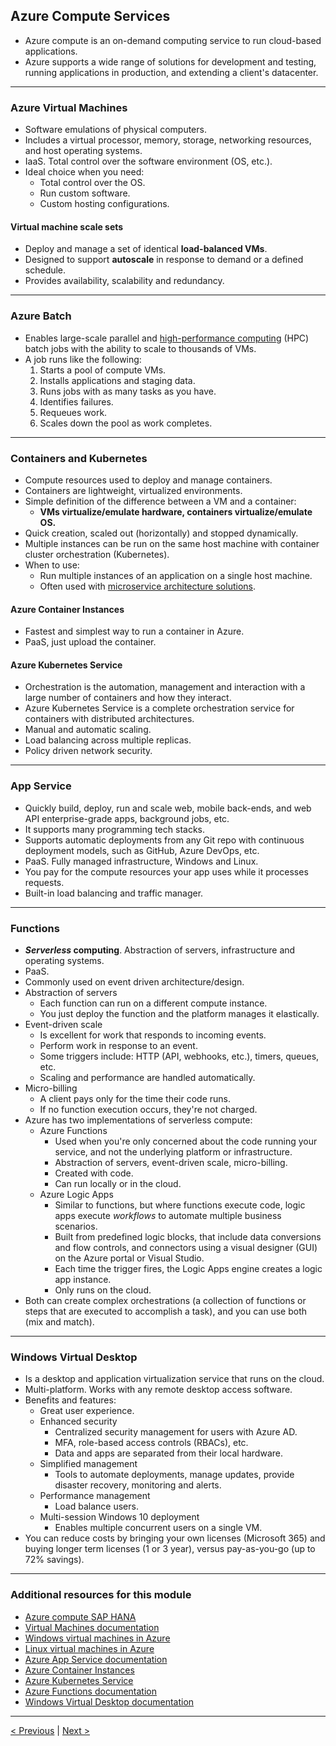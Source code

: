 ## Azure Compute Services

- Azure compute is an on-demand computing service to run cloud-based applications.
- Azure supports a wide range of solutions for development and testing, running applications in production, and extending a client's datacenter.

---

### Azure Virtual Machines

- Software emulations of physical computers.
- Includes a virtual processor, memory, storage, networking resources, and host operating systems.
- IaaS. Total control over the software environment (OS, etc.).
- Ideal choice when you need:
  - Total control over the OS.
  - Run custom software.
  - Custom hosting configurations.

#### Virtual machine scale sets

- Deploy and manage a set of identical **load-balanced VMs**.
- Designed to support **autoscale** in response to demand or a defined schedule.
- Provides availability, scalability and redundancy.

---

### Azure Batch

- Enables large-scale parallel and [high-performance computing](https://www.techopedia.com/definition/4595/high-performance-computing-hpc) (HPC) batch jobs with the ability to scale to thousands of VMs.
- A job runs like the following:
  1. Starts a pool of compute VMs.
  2. Installs applications and staging data.
  3. Runs jobs with as many tasks as you have.
  4. Identifies failures.
  5. Requeues work.
  6. Scales down the pool as work completes.

---

### Containers and Kubernetes

- Compute resources used to deploy and manage containers.
- Containers are lightweight, virtualized environments.
- Simple definition of the difference between a VM and a container:
  - **VMs virtualize/emulate hardware, containers virtualize/emulate OS.**
- Quick creation, scaled out (horizontally) and stopped dynamically.
- Multiple instances can be run on the same host machine with container cluster orchestration (Kubernetes).
- When to use:
  - Run multiple instances of an application on a single host machine.
  - Often used with [microservice architecture solutions](https://docs.microsoft.com/en-us/azure/architecture/guide/architecture-styles/microservices).

#### Azure Container Instances

- Fastest and simplest way to run a container in Azure.
- PaaS, just upload the container.

#### Azure Kubernetes Service

- Orchestration is the automation, management and interaction with a large number of containers and how they interact.
- Azure Kubernetes Service is a complete orchestration service for containers with distributed architectures.
- Manual and automatic scaling.
- Load balancing across multiple replicas.
- Policy driven network security.

---

### App Service

- Quickly build, deploy, run and scale web, mobile back-ends, and web API enterprise-grade apps, background jobs, etc.
- It supports many programming tech stacks.
- Supports automatic deployments from any Git repo with continuous deployment models, such as GitHub, Azure DevOps, etc.
- PaaS. Fully managed infrastructure, Windows and Linux.
- You pay for the compute resources your app uses while it processes requests.
- Built-in load balancing and traffic manager.

---

### Functions

- ***Serverless* computing**. Abstraction of servers, infrastructure and operating systems.
- PaaS.
- Commonly used on event driven architecture/design.
- Abstraction of servers
  - Each function can run on a different compute instance.
  - You just deploy the function and the platform manages it elastically.
- Event-driven scale
  - Is excellent for work that responds to incoming events.
  - Perform work in response to an event.
  - Some triggers include: HTTP (API, webhooks, etc.), timers, queues, etc.
  - Scaling and performance are handled automatically.
- Micro-billing
  - A client pays only for the time their code runs.
  - If no function execution occurs, they're not charged.
- Azure has two implementations of serverless compute:
  - Azure Functions
    - Used when you're only concerned about the code running your service, and not the underlying platform or infrastructure.
    - Abstraction of servers, event-driven scale, micro-billing.
    - Created with code.
    - Can run locally or in the cloud.
  - Azure Logic Apps
    - Similar to functions, but where functions execute code, logic apps execute *workflows* to automate multiple business scenarios.
    - Built from predefined logic blocks, that include data conversions and flow controls, and connectors using a visual designer (GUI) on the Azure portal or Visual Studio.
    - Each time the trigger fires, the Logic Apps engine creates a logic app instance.
    - Only runs on the cloud.
- Both can create complex orchestrations (a collection of functions or steps that are executed to accomplish a task), and you can use both (mix and match).

---

### Windows Virtual Desktop

- Is a desktop and application virtualization service that runs on the cloud.
- Multi-platform. Works with any remote desktop access software.
- Benefits and features:
  - Great user experience.
  - Enhanced security
    - Centralized security management for users with Azure AD.
    - MFA, role-based access controls (RBACs), etc.
    - Data and apps are separated from their local hardware.
  - Simplified management
    - Tools to automate deployments, manage updates, provide disaster recovery, monitoring and alerts.
  - Performance management
    - Load balance users.
  - Multi-session Windows 10 deployment
    - Enables multiple concurrent users on a single VM.
- You can reduce costs by bringing your own licenses (Microsoft 365) and buying longer term licenses (1 or 3 year), versus pay-as-you-go (up to 72% savings).

---

### Additional resources for this module

- [Azure compute SAP HANA](https://azure.microsoft.com/product-categories/compute)
- [Virtual Machines documentation ](https://docs.microsoft.com/en-us/azure/virtual-machines/)
- [Windows virtual machines in Azure ](https://docs.microsoft.com/en-us/azure/virtual-machines/windows/)
- [Linux virtual machines in Azure ](https://docs.microsoft.com/en-us/azure/virtual-machines/linux/)
- [Azure App Service documentation ](https://docs.microsoft.com/en-us/azure/app-service/)
- [Azure Container Instances ](https://azure.microsoft.com/services/container-instances)
- [Azure Kubernetes Service ](https://azure.microsoft.com/services/kubernetes-service)
- [Azure Functions documentation ](https://docs.microsoft.com/en-us/azure/azure-functions/)
- [Windows Virtual Desktop documentation ](https://docs.microsoft.com/en-us/azure/virtual-desktop/)

---

[< Previous](1.2_describe-core-azure-concepts_architectural-components.md) | [Next >](2.2_explore-azure-networking-services_virtual-network_fundamentals.md)
